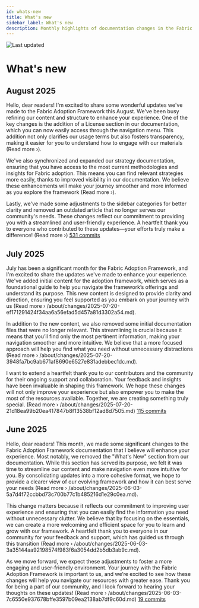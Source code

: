 ```yaml
---
id: whats-new
title: What's new
sidebar_label: What's new
description: Monthly highlights of documentation changes in the Fabric Adoption Framework.
---
```


![Last updated](https://img.shields.io/badge/last%20updated-"2025--08--08-brightgreen)

# What's new

## August 2025

Hello, dear readers! I'm excited to share some wonderful updates we've made to the Fabric Adoption Framework this August. We've been busy refining our content and structure to enhance your experience. One of the key changes is the addition of a License section in our documentation, which you can now easily access through the navigation menu. This addition not only clarifies our usage terms but also fosters transparency, making it easier for you to understand how to engage with our materials (Read more ›).

We've also synchronized and expanded our strategy documentation, ensuring that you have access to the most current methodologies and insights for Fabric adoption. This means you can find relevant strategies more easily, thanks to improved visibility in our documentation. We believe these enhancements will make your journey smoother and more informed as you explore the framework (Read more ›). 

Lastly, we've made some adjustments to the sidebar categories for better clarity and removed an outdated article that no longer serves our community's needs. These changes reflect our commitment to providing you with a streamlined and user-friendly experience. A heartfelt thank you to everyone who contributed to these updates—your efforts truly make a difference! (Read more ›) [531 commits](https://github.com/TheTrustedAdvisor/FabricAdoptionFramework/commits/main?since=2025-08-01&until=2025-08-31)

## July 2025

July has been a significant month for the Fabric Adoption Framework, and I'm excited to share the updates we've made to enhance your experience. We've added initial content for the adoption framework, which serves as a foundational guide to help you navigate the framework’s offerings and understand its purpose. This new content is designed to provide clarity and direction, ensuring you feel supported as you embark on your journey with us (Read more › /about/changes/2025-07-20-ef171291424f34aa6a56efad5d457a81d3302a54.md).

In addition to the new content, we also removed some initial documentation files that were no longer relevant. This streamlining is crucial because it means that you’ll find only the most pertinent information, making your navigation smoother and more intuitive. We believe that a more focused approach will help you find what you need without unnecessary distractions (Read more › /about/changes/2025-07-20-3948fa7bc9ab671af8690e6527e831adebbec1dc.md).

I want to extend a heartfelt thank you to our contributors and the community for their ongoing support and collaboration. Your feedback and insights have been invaluable in shaping this framework. We hope these changes will not only improve your experience but also empower you to make the most of the resources available. Together, we are creating something truly special. (Read more › /about/changes/2025-07-20-21d18ea99b20ea417847b8f13538bf12ad8d7505.md) [115 commits](https://github.com/TheTrustedAdvisor/FabricAdoptionFramework/commits/main?since=2025-07-01&until=2025-07-31)

## June 2025

Hello, dear readers! This month, we made some significant changes to the Fabric Adoption Framework documentation that I believe will enhance your experience. Most notably, we removed the "What's New" section from our documentation. While this section has served its purpose, we felt it was time to streamline our content and make navigation even more intuitive for you. By consolidating updates into a more cohesive format, we hope to provide a clearer view of our evolving framework and how it can best serve your needs (Read more › /about/changes/2025-06-03-5a7d4f72ccbbd73c700b77c1b485216d1e29c0ea.md).

This change matters because it reflects our commitment to improving user experience and ensuring that you can easily find the information you need without unnecessary clutter. We believe that by focusing on the essentials, we can create a more welcoming and efficient space for you to learn and grow with our framework. A heartfelt thank you to everyone in our community for your feedback and support, which has guided us through this transition (Read more › /about/changes/2025-06-03-3a35144aa92198574f983f6a3054dd2b5db3ab9c.md).

As we move forward, we expect these adjustments to foster a more engaging and user-friendly environment. Your journey with the Fabric Adoption Framework is important to us, and we’re excited to see how these changes will help you navigate our resources with greater ease. Thank you for being a part of our community, and I look forward to hearing your thoughts on these updates! (Read more › /about/changes/2025-06-03-7c6550e937678bffe3597b09ea2138ab7df9c60d.md) [19 commits](https://github.com/TheTrustedAdvisor/FabricAdoptionFramework/commits/main?since=2025-06-01&until=2025-06-30)
